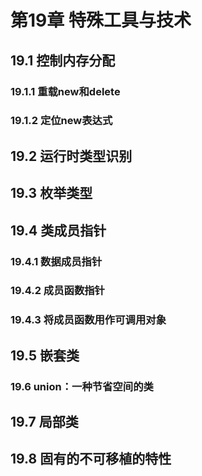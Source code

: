 # 第19章 特殊工具与技术

## 19.1 控制内存分配

### 19.1.1 重载new和delete

### 19.1.2 定位new表达式

## 19.2 运行时类型识别

## 19.3 枚举类型

## 19.4 类成员指针

### 19.4.1 数据成员指针

### 19.4.2 成员函数指针

### 19.4.3 将成员函数用作可调用对象

## 19.5 嵌套类

### 19.6 union：一种节省空间的类

## 19.7 局部类

## 19.8 固有的不可移植的特性

